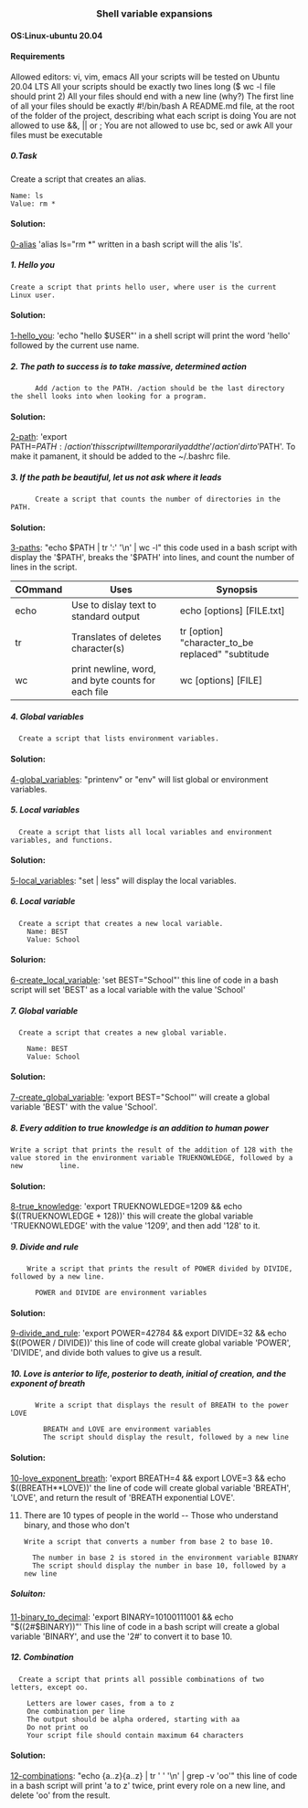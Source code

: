 ### <div align="center">Shell variable expansions</div>

#### OS:Linux-ubuntu 20.04

#### Requirements

Allowed editors: vi, vim, emacs
All your scripts will be tested on Ubuntu 20.04 LTS
All your scripts should be exactly two lines long ($ wc -l file should print 2)
All your files should end with a new line (why?)
The first line of all your files should be exactly #!/bin/bash
A README.md file, at the root of the folder of the project, describing what each script is doing
You are not allowed to use &&, || or ;
You are not allowed to use bc, sed or awk
All your files must be executable



##### 0.Task <o>

  Create a script that creates an alias.

    Name: ls
    Value: rm *
  
#### Solution:
  
[0-alias](https://github.com/mideactive/alx-system_engineering-devops/blob/master/0x03-shell_variables_expansions/0-alias) 'alias ls="rm *" written in a bash script will the alis 'ls'.   

  
  
##### 1. Hello you

    Create a script that prints hello user, where user is the current Linux user.
  
#### Solution:
  
[1-hello_you](https://github.com/mideactive/alx-system_engineering-devops/blob/master/0x03-shell_variables_expansions/1-hello_you): 'echo "hello $USER"' in a shell script will print the word 'hello' followed by the current use name.    


##### 2. The path to success is to take massive, determined action

          Add /action to the PATH. /action should be the last directory the shell looks into when looking for a program.
          
#### Solution:

[2-path](https://github.com/mideactive/alx-system_engineering-devops/blob/master/0x03-shell_variables_expansions/2-path): 'export PATH=$PATH:/action' this script will temporarily add the '/action' dir to '$PATH'. To make it pamanent, it should be added to the ~/.bashrc file.



##### 3. If the path be beautiful, let us not ask where it leads

          Create a script that counts the number of directories in the PATH.
  
#### Solution:
  
[3-paths](https://github.com/mideactive/alx-system_engineering-devops/blob/master/0x03-shell_variables_expansions/3-paths): "echo $PATH | tr ':' '\n' | wc -l" this code used in a bash script with display the '$PATH', breaks the '$PATH' into lines, and count the number of lines in the script.

|COmmand      |Uses                                                   |Synopsis                                                    |
|-------------|-------------------------------------------------------|------------------------------------------------------------|
|echo         |Use to dislay text to standard output                  |echo [options] [FILE.txt]                                   |
|tr           |Translates of deletes character(s)                     |tr [option] "character_to_be replaced" "subtitude           |
|wc           |print newline, word, and byte counts for each file     |wc [options] [FILE]                                         |

  
  
##### 4. Global variables

      Create a script that lists environment variables.
  
#### Solution:
  
[4-global_variables](https://github.com/mideactive/alx-system_engineering-devops/blob/master/0x03-shell_variables_expansions/4-global_variables): "printenv" or "env" will list global or environment variables.
  
  
##### 5. Local variables

      Create a script that lists all local variables and environment variables, and functions.
  
#### Solution:
  
[5-local_variables](https://github.com/mideactive/alx-system_engineering-devops/blob/master/0x03-shell_variables_expansions/5-local_variables): "set | less" will display the local variables.
  
  
##### 6. Local variable

      Create a script that creates a new local variable.
        Name: BEST
        Value: School
  
#### Solurion:
  
[6-create_local_variable](https://github.com/mideactive/alx-system_engineering-devops/blob/master/0x03-shell_variables_expansions/6-create_local_variable): 'set BEST="School"' this line of code in a bash script will set 'BEST' as a local variable with the value 'School'
  
  
##### 7. Global variable

      Create a script that creates a new global variable.

        Name: BEST
        Value: School
  
#### Solution:
  
[7-create_global_variable](https://github.com/mideactive/alx-system_engineering-devops/blob/master/0x03-shell_variables_expansions/7-create_global_variable): 'export BEST="School"' will create a global variable 'BEST' with the value 'School'.
  
  

##### 8. Every addition to true knowledge is an addition to human power

    Write a script that prints the result of the addition of 128 with the value stored in the environment variable TRUEKNOWLEDGE, followed by a new         line.
  
#### Solution:
  
[8-true_knowledge](https://github.com/mideactive/alx-system_engineering-devops/blob/master/0x03-shell_variables_expansions/8-true_knowledge): 'export TRUEKNOWLEDGE=1209 &&  echo $((TRUEKNOWLEDGE + 128))' this will create the global variable 'TRUEKNOWLEDGE' with the value '1209', and then add '128' to it.
  
  
##### 9. Divide and rule

        Write a script that prints the result of POWER divided by DIVIDE, followed by a new line.

          POWER and DIVIDE are environment variables
  
#### Solution:
  
[9-divide_and_rule](https://github.com/mideactive/alx-system_engineering-devops/blob/master/0x03-shell_variables_expansions/9-divide_and_rule): 'export POWER=42784 && export DIVIDE=32 && echo $((POWER / DIVIDE))' this line of code will create global variable 'POWER', 'DIVIDE', and divide both values to give us a result. 

  
##### 10. Love is anterior to life, posterior to death, initial of creation, and the exponent of breath

          Write a script that displays the result of BREATH to the power LOVE

            BREATH and LOVE are environment variables
            The script should display the result, followed by a new line
  
#### Solution:
  
[10-love_exponent_breath](https://github.com/mideactive/alx-system_engineering-devops/blob/master/0x03-shell_variables_expansions/10-love_exponent_breath): 'export BREATH=4   && export LOVE=3  && echo $((BREATH**LOVE))' the line of code will create global variable 'BREATH', 'LOVE', and return the result of 'BREATH exponential LOVE'.
  
  
11. There are 10 types of people in the world -- Those who understand binary, and those who don't

        Write a script that converts a number from base 2 to base 10.

          The number in base 2 is stored in the environment variable BINARY
          The script should display the number in base 10, followed by a new line
  
##### Soluiton:
  
[11-binary_to_decimal](https://github.com/mideactive/alx-system_engineering-devops/blob/master/0x03-shell_variables_expansions/11-binary_to_decimal): 'export BINARY=10100111001 && echo "$((2#$BINARY))"' This line of code in a bash script will create a global variable 'BINARY', and use the '2#' to convert it to base 10.
  

##### 12. Combination

      Create a script that prints all possible combinations of two letters, except oo.

        Letters are lower cases, from a to z
        One combination per line
        The output should be alpha ordered, starting with aa
        Do not print oo
        Your script file should contain maximum 64 characters
  
#### Solution:
  
[12-combinations](https://github.com/mideactive/alx-system_engineering-devops/blob/master/0x03-shell_variables_expansions/12-combinations): "echo {a..z}{a..z} | tr ' ' '\n' | grep -v 'oo'" this line of code in a bash script will print 'a to z' twice, print every role on a new line, and delete 'oo' from the result.
  

  
